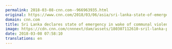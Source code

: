 ```yaml
---
permalink: 2018-03-08-cnn.com--966963935.html
original: https://www.cnn.com/2018/03/06/asia/sri-lanka-state-of-emergency-intl/index.html
domain: cnn.com
title: Sri Lanka declares state of emergency in wake of communal violence
image: https://cdn.cnn.com/cnnnext/dam/assets/180307112610-sril-lanka-police-4-super-tease.jpg
date: 2018-03-08 07:58:10
translations: en
---
```


